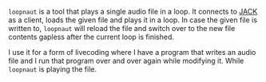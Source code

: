 `loopnaut` is a tool that plays a single audio file in a loop. It connects to
[JACK](http://jackaudio.org/) as a client, loads the given file and plays it in
a loop. In case the given file is written to, `loopnaut` will reload the file
and switch over to the new file contents gapless after the current loop is
finished.

I use it for a form of livecoding where I have a program that writes an audio
file and I run that program over and over again while modifying it. While
`loopnaut` is playing the file.
